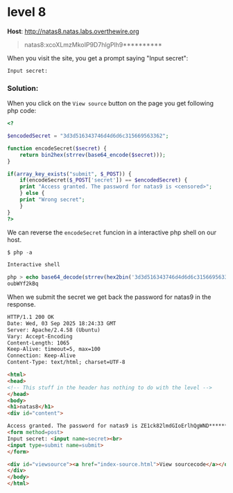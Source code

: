 # level 8

**Host**: http://natas8.natas.labs.overthewire.org
>natas8:xcoXLmzMkoIP9D7hlgPlh9**********

When you visit the site, you get a prompt saying "Input secret":

```
Input secret: 
```

### Solution:

When you click on the `View source` button on the page you get following php code:

```php
<?

$encodedSecret = "3d3d516343746d4d6d6c315669563362";

function encodeSecret($secret) {
    return bin2hex(strrev(base64_encode($secret)));
}

if(array_key_exists("submit", $_POST)) {
    if(encodeSecret($_POST['secret']) == $encodedSecret) {
    print "Access granted. The password for natas9 is <censored>";
    } else {
    print "Wrong secret";
    }
}
?>
```

We can reverse the `encodeSecret` funcion in a interactive php shell on our host.

```php
$ php -a

Interactive shell

php > echo base64_decode(strrev(hex2bin('3d3d516343746d4d6d6c315669563362')));
oubWYf2kBq
```

When we submit the secret we get back the password for natas9 in the response.

```html
HTTP/1.1 200 OK
Date: Wed, 03 Sep 2025 18:24:33 GMT
Server: Apache/2.4.58 (Ubuntu)
Vary: Accept-Encoding
Content-Length: 1065
Keep-Alive: timeout=5, max=100
Connection: Keep-Alive
Content-Type: text/html; charset=UTF-8

<html>
<head>
<!-- This stuff in the header has nothing to do with the level -->
</head>
<body>
<h1>natas8</h1>
<div id="content">

Access granted. The password for natas9 is ZE1ck82lmdGIoErlhQgWND**********
<form method=post>
Input secret: <input name=secret><br>
<input type=submit name=submit>
</form>

<div id="viewsource"><a href="index-source.html">View sourcecode</a></div>
</div>
</body>
</html>
```